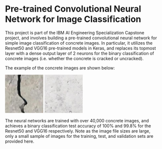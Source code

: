 # Pre-trained Convolutional Neural Network for Image Classification

This project is part of the IBM AI Engineering Specialization Capstone project, and involves building a pre-trained convolutional neural network for simple image classification of concrete images. In particular, it utilizes the Resnet50 and VGG16 pre-trained models in Keras, and replaces its topmost layer with a dense output layer of 2 neurons for the binary classification of concrete images (i.e. whether the concrete is cracked or uncracked).

The example of the concrete images are shown below:
<p>
  <img src='/concrete_data/test/positive/19751.jpg' width="25%">
  <img src='/concrete_data/test/negative/19751.jpg' width="25%">
</p>

The neural networks are trained with over 40,000 concrete images, and achieves a binary classification test accuracy of 100% and 99.8% for the Resnet50 and VGG16 respectively. Note as the image file sizes are large, only a small sample of images for the training, test, and validation sets are provided here.
